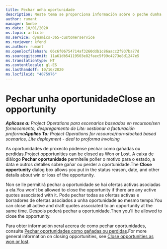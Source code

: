 ```yaml
---
title: Pechar unha oportunidade
description: Neste tema se proporciona información sobre o peche dunha oportunidade de proxecto.
author: rumant
manager: Annbe
ms.date: 10/01/2020
ms.topic: article
ms.service: dynamics-365-customerservice
ms.reviewer: kfend
ms.author: rumant
ms.openlocfilehash: 06c6f06754714af3260ddb1c86aacc2f937ba77d
ms.sourcegitcommit: 11a61db54119503e82faec5f99c4273e8d1247e5
ms.translationtype: HT
ms.contentlocale: gl-ES
ms.lasthandoff: 10/16/2020
ms.locfileid: "4075976"
---
```

# <a name="close-an-opportunity"></a><span data-ttu-id="d9c6f-103">Pechar unha oportunidade</span><span class="sxs-lookup"><span data-stu-id="d9c6f-103">Close an opportunity</span></span>

<span data-ttu-id="d9c6f-104">_**Aplícase a:** Project Operations para escenarios baseados en recursos/sen fornecemento, despregamento de Lite: xestionar a facturación proforma_</span><span class="sxs-lookup"><span data-stu-id="d9c6f-104">_**Applies To:** Project Operations for resource/non-stocked based scenarios, Lite deployment - deal to proforma invoicing_</span></span>

<span data-ttu-id="d9c6f-105">As oportunidades de proxecto pódense pechar como gañadas ou perdidas.</span><span class="sxs-lookup"><span data-stu-id="d9c6f-105">Project opportunities can be closed as Won or Lost.</span></span> <span data-ttu-id="d9c6f-106">A caixa de diálogo **Pechar oportunidade** permítelle poñer o motivo para o estado, a data e outros detalles sobre gañar ou perder a oportunidade.</span><span class="sxs-lookup"><span data-stu-id="d9c6f-106">The **Close opportunity** dialog box allows you put in the status reason, date, and other details about win or loss of the opportunity.</span></span>

<span data-ttu-id="d9c6f-107">Non se lle permitirá pechar a oportunidade se hai ofertas activas asociadas a ela.</span><span class="sxs-lookup"><span data-stu-id="d9c6f-107">You won't be allowed to close the opportunity if there are any active quotes associated with it.</span></span> <span data-ttu-id="d9c6f-108">Pode pechar todas as ofertas activas e borradores de ofertas asociados a unha oportunidade ao mesmo tempo.</span><span class="sxs-lookup"><span data-stu-id="d9c6f-108">You can close all active and draft quotes associated to an opportunity at the same time.</span></span> <span data-ttu-id="d9c6f-109">Despois poderá pechar a oportunidade.</span><span class="sxs-lookup"><span data-stu-id="d9c6f-109">Then you'll be allowed to close the opportunity.</span></span>

<span data-ttu-id="d9c6f-110">Para obter información xeral acerca de como pechar oportunidades, consulte [Pechar oportunidades como gañadas ou perdidas](https://docs.microsoft.com/dynamics365/sales-enterprise/close-opportunity-won-lost-sales).</span><span class="sxs-lookup"><span data-stu-id="d9c6f-110">For more general information on closing opportunities, see [Close opportunities as won or lost](https://docs.microsoft.com/dynamics365/sales-enterprise/close-opportunity-won-lost-sales).</span></span>
